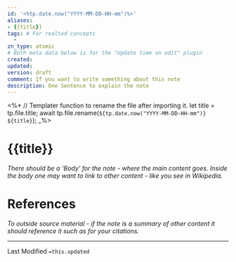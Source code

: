 ```yaml
---
id: '<%tp.date.now("YYYY-MM-DD-HH-mm")%>'
aliases:
- {{title}}
tags: # For realted concepts 
  -
zn_type: atomic
# Both meta data below is for the "Update time on edit" plugin
created: 
updated: 
version: draft
comment: If you want to write something about this note
description: One Sentence to explain the note
---
```


<%*
	// Templater function to rename the file after importing it.
	let title = tp.file.title;
	await tp.file.rename(`${tp.date.now("YYYY-MM-DD-HH-mm")} ${title}`);
_%>

# {{title}}
_There should be a 'Body' for the note - where the main content goes. Inside the body one may want to link to other content - like you see in Wikipedia._

# References
_To outside source material - if the note is a summary of other content it should reference it such as for your citations._

___
Last Modified `=this.updated`